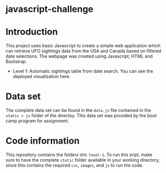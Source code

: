 # javascript-challenge

# Introduction
This project uses basic Javascript to create a simple web application which can retrieve UFO sightings data from the USA and Canada based on filtered date selections. The webpage was created using Javascript, HTML and Bootstrap. 

* Level 1: Automatic sightings table from date search. You can see the deployed visualization here.

# Data set
The complete data set can be found in the `data.js` file contained in the `static > js` folder of the directoy. This data set was provided by the boot camp program for assignment.

# Code information
This repository contains the folders `UFO-level-1`. To run this sript, make sure to have the complete `static` folder available in your working directory, since this contains the required `css`, `images`, and `js` to run the code. 
